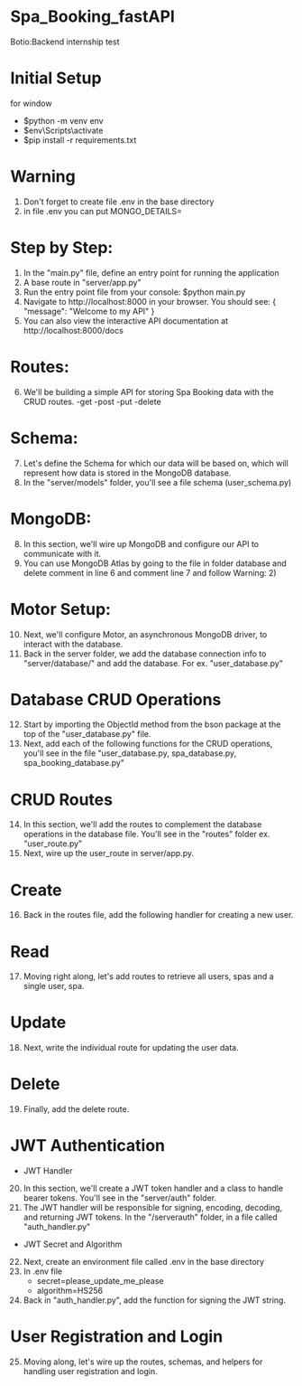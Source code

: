 # Spa_Booking_fastAPI
Botio:Backend internship test

# Initial Setup
for window
 - $python -m venv env
 - $env\Scripts\activate
 - $pip install -r requirements.txt

# Warning
1) Don't forget to create file .env in the base directory
2) in file .env you can put MONGO_DETAILS=<you MongoDB Atlas URL>

# Step by Step:

1. In the "main.py" file, define an entry point for running the application
2. A base route in "server/app.py"
3. Run the entry point file from your console: $python main.py
4. Navigate to http://localhost:8000 in your browser. You should see: { "message": "Welcome to my API" }
5. You can also view the interactive API documentation at http://localhost:8000/docs

# Routes:

6. We'll be building a simple API for storing Spa Booking data with the CRUD routes.
   -get
   -post
   -put
   -delete

# Schema:

7. Let's define the Schema for which our data will be based on, which will represent how data is stored in the MongoDB database.
8. In the "server/models" folder, you'll see a file schema (user_schema.py)

# MongoDB:

8. In this section, we'll wire up MongoDB and configure our API to communicate with it.
9. You can use MongoDB Atlas by going to the file in folder database and delete comment in line 6 and comment line 7 and follow Warning: 2)

# Motor Setup:

10. Next, we'll configure Motor, an asynchronous MongoDB driver, to interact with the database.
11. Back in the server folder, we add the database connection info to "server/database/" and add the database. For ex. "user_database.py"

# Database CRUD Operations

12. Start by importing the ObjectId method from the bson package at the top of the "user_database.py" file.
13. Next, add each of the following functions for the CRUD operations, you'll see in the file "user_database.py, spa_database.py, spa_booking_database.py"

# CRUD Routes

14. In this section, we'll add the routes to complement the database operations in the database file. You'll see in the "routes" folder ex. "user_route.py"
15. Next, wire up the user_route in server/app.py.

# Create

16. Back in the routes file, add the following handler for creating a new user.

# Read

17. Moving right along, let's add routes to retrieve all users, spas and a single user, spa.

# Update

18. Next, write the individual route for updating the user data.

# Delete

19. Finally, add the delete route.

# JWT Authentication

- JWT Handler
20. In this section, we'll create a JWT token handler and a class to handle bearer tokens. You'll see in the "server/auth" folder.
21. The JWT handler will be responsible for signing, encoding, decoding, and returning JWT tokens. In the "/serverauth" folder, in a file called "auth_handler.py"
- JWT Secret and Algorithm
22. Next, create an environment file called .env in the base directory
23. In .env file
    - secret=please_update_me_please
    - algorithm=HS256
24. Back in "auth_handler.py", add the function for signing the JWT string.
                                                                          
# User Registration and Login

25. Moving along, let's wire up the routes, schemas, and helpers for handling user registration and login.
